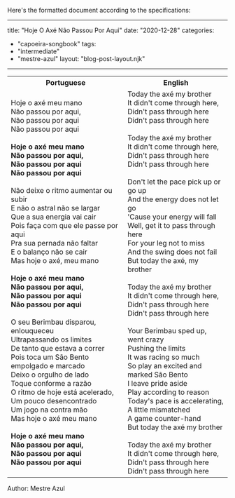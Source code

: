 Here's the formatted document according to the specifications:

---
title: "Hoje O Axé Não Passou Por Aqui"
date: "2020-12-28"
categories: 
  - "capoeira-songbook"
tags: 
  - "intermediate"
  - "mestre-azul"
layout: "blog-post-layout.njk"
---

<table class="capoeira-table">
    <tr class="header-row">
        <th>Portuguese</th>
        <th>English</th>
    </tr>
    <tr>
        <td>Hoje o axé meu mano<br>
Não passou por aqui,<br>
Não passou por aqui<br>
Não passou por aqui<br>
<br>
<strong>Hoje o axé meu mano<br>
Não passou por aqui,<br>
Não passou por aqui<br>
Não passou por aqui</strong><br>
<br>
Não deixe o ritmo aumentar ou subir<br>
E não o astral não se largar<br>
Que a sua energia vai cair<br>
Pois faça com que ele passe por aqui<br>
Pra sua pernada não faltar<br>
E o balanço não se cair<br>
Mas hoje o axé, meu mano<br>
<br>
<strong>Hoje o axé meu mano<br>
Não passou por aqui,<br>
Não passou por aqui<br>
Não passou por aqui</strong><br>
<br>
O seu Berimbau disparou, enlouqueceu<br>
Ultrapassando os limites<br>
De tanto que estava a correr<br>
Pois toca um São Bento empolgado e marcado<br>
Deixo o orgulho de lado<br>
Toque conforme a razão<br>
O ritmo de hoje está acelerado,<br>
Um pouco desencontrado<br>
Um jogo na contra mão<br>
Mas hoje o axé meu mano<br>
<br>
<strong>Hoje o axé meu mano<br>
Não passou por aqui,<br>
Não passou por aqui<br>
Não passou por aqui</strong></td>
        <td>Today the axé my brother<br>
It didn't come through here,<br>
Didn't pass through here<br>
Didn't pass through here<br>
<br>
Today the axé my brother<br>
It didn't come through here,<br>
Didn't pass through here<br>
Didn't pass through here<br>
<br>
Don't let the pace pick up or go up<br>
And the energy does not let go<br>
'Cause your energy will fall<br>
Well, get it to pass through here<br>
For your leg not to miss<br>
And the swing does not fail<br>
But today the axé, my brother<br>
<br>
Today the axé my brother<br>
It didn't come through here,<br>
Didn't pass through here<br>
Didn't pass through here<br>
<br>
Your Berimbau sped up, went crazy<br>
Pushing the limits<br>
It was racing so much<br>
So play an excited and marked São Bento<br>
I leave pride aside<br>
Play according to reason<br>
Today's pace is accelerating,<br>
A little mismatched<br>
A game counter-hand<br>
But today the axé my brother<br>
<br>
Today the axé my brother<br>
It didn't come through here,<br>
Didn't pass through here<br>
Didn't pass through here</td>
    </tr>
</table>

<figcaption>
Author: Mestre Azul
</figcaption>